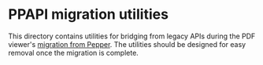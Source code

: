 # PPAPI migration utilities

This directory contains utilities for bridging from legacy APIs during the PDF
viewer's [migration from Pepper](https://crbug.com/702993). The utilities should
be designed for easy removal once the migration is complete.

